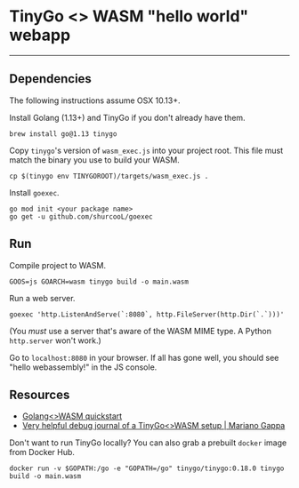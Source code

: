 # TinyGo <> WASM "hello world" webapp
-----

## Dependencies

The following instructions assume OSX 10.13+.

Install Golang (1.13+) and TinyGo if you don't already have them. 
```
brew install go@1.13 tinygo
```

Copy `tinygo`'s version of `wasm_exec.js` into your project root. 
This file must match the binary you use to build your WASM.
```
cp $(tinygo env TINYGOROOT)/targets/wasm_exec.js .
```

Install `goexec`.
```
go mod init <your package name>
go get -u github.com/shurcooL/goexec
```


## Run

Compile project to WASM.
```
GOOS=js GOARCH=wasm tinygo build -o main.wasm
```

Run a web server.
```
goexec 'http.ListenAndServe(`:8080`, http.FileServer(http.Dir(`.`)))'
```
(You _must_ use a server that's aware of the WASM MIME type. 
A Python `http.server` won't work.)

Go to `localhost:8080` in your browser. If all has gone well, you should see 
"hello webassembly!" in the JS console.


## Resources
- [Golang<>WASM quickstart](https://github.com/golang/go/wiki/WebAssembly)
- [Very helpful debug journal of a TinyGo<>WASM setup | Mariano Gappa](https://marianogappa.github.io/software/2020/04/01/webassembly-tinygo-cheesse/)

Don't want to run TinyGo locally? You can also grab a prebuilt `docker` image 
from Docker Hub.
```
docker run -v $GOPATH:/go -e "GOPATH=/go" tinygo/tinygo:0.18.0 tinygo build -o main.wasm
```
